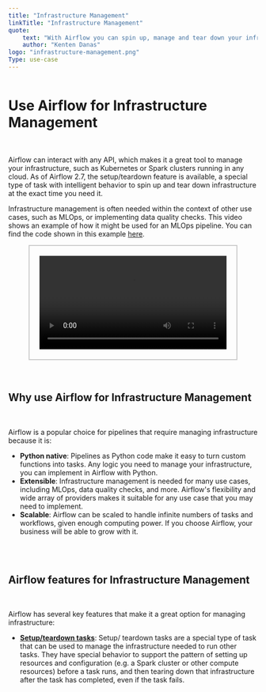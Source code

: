 ```yaml
---
title: "Infrastructure Management"
linkTitle: "Infrastructure Management"
quote:
    text: "With Airflow you can spin up, manage and tear down your infrastructure at the exact time you need it."
    author: "Kenten Danas"
logo: "infrastructure-management.png"
Type: use-case
---
```


<div style="display: flex; justify-content: center; align-items: center;">

# Use Airflow for Infrastructure Management

</div>

</br>

Airflow can interact with any API, which makes it a great tool to manage your infrastructure, such as Kubernetes or Spark clusters running in any cloud. As of Airflow 2.7, the setup/teardown feature is available, a special type of task with intelligent behavior to spin up and tear down infrastructure at the exact time you need it.

Infrastructure management is often needed within the context of other use cases, such as MLOps, or implementing data quality checks. This video shows an example of how it might be used for an MLOps pipeline. You can find the code shown in this example [here](https://github.com/astronomer/use-case-setup-teardown-data-quality).

<div style="display: flex; justify-content: center; align-items: center; border: 2px solid #ccc; width: 75%; margin: auto; padding: 20px;">
    <video controls style="width: 100%; display: block;">
        <source src="/usecase-videos/placeholder_video_infra.mp4" type="video/mp4">
        Your browser does not support the video tag.
    </video>
</div>

</br>
</br>

## Why use Airflow for Infrastructure Management

</br>

Airflow is a popular choice for pipelines that require managing infrastructure because it is:

- **Python native**: Pipelines as Python code make it easy to turn custom functions into tasks. Any logic you need to manage your infrastructure, you can implement in Airflow with Python.
- **Extensible**: Infrastructure management is needed for many use cases, including MLOps, data quality checks, and more. Airflow's flexibility and wide array of providers makes it suitable for any use case that you may need to implement.
- **Scalable**: Airflow can be scaled to handle infinite numbers of tasks and workflows, given enough computing power. If you choose Airflow, your business will be able to grow with it.

</br>
</br>

## Airflow features for Infrastructure Management

</br>

Airflow has several key features that make it a great option for managing infrastructure:

- [**Setup/teardown tasks**](https://airflow.apache.org/docs/apache-airflow/stable/howto/setup-and-teardown.html): Setup/ teardown tasks are a special type of task that can be used to manage the infrastructure needed to run other tasks. They have special behavior to support the pattern of setting up resources and configuration (e.g. a Spark cluster or other compute resources) before a task runs, and then tearing down that infrastructure after the task has completed, even if the task fails.
